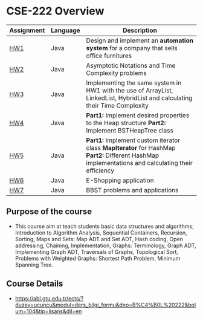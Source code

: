 # CSE-222 Overview

Assignment  | Language | Description
------------- | ------------- | -------------
[HW1](https://github.com/okantorun/Data-Structures/tree/main/hw1)  | Java | Design and implement an __automation system__ for a company that sells office furnitures
[HW2](https://github.com/okantorun/Data-Structures/tree/main/hw2)  | Java | Asymptotic Notations and Time Complexity problems
[HW3](https://github.com/okantorun/Data-Structures/tree/main/hw3)  | Java | Implementing the same system in HW1 with the use of ArrayList, LinkedList, HybridList and calculating their Time Complexity
[HW4](https://github.com/okantorun/Data-Structures/tree/main/hw4)  | Java | __Part1:__ Implement desired properties to the Heap structure __Part2:__  Implement  BSTHeapTree class
[HW5](https://github.com/okantorun/Data-Structures/tree/main/hw5)  | Java | __Part1:__ Implement custom iterator class __MapIterator__ for HashMap __Part2:__  Different HashMap implementations and calculating their efficiency 
[HW6](https://github.com/okantorun/Data-Structures/tree/main/hw6)  | Java | E-Shopping application
[HW7](https://github.com/okantorun/Data-Structures/tree/main/hw7)  | Java | BBST problems and applications
## Purpose of the course
- This course aim at teach students basic data structures and algorithms; Introduction to Algorithm Analysis, Sequential Containers, Recursion, Sorting, Maps and Sets: Map ADT and Set ADT, Hash coding, Open addressing, Chaining, Implementation, Graphs: Terminology, Graph ADT, Implementing Graph ADT, Traversals of Graphs, Topological Sort, Problems with Weighted Graphs: Shortest Path Problem, Minimum Spanning Tree.

## Course Details
- https://abl.gtu.edu.tr/ects/?duzey=ucuncu&modul=ders_bilgi_formu&dno=B%C4%B0L%20222&bolum=104&tip=lisans&dil=en

